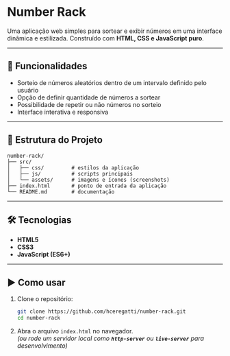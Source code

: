 # Number Rack

Uma aplicação web simples para sortear e exibir números em uma interface dinâmica e estilizada. Construído com **HTML, CSS e JavaScript puro**.

---

## 🚀 Funcionalidades

- Sorteio de números aleatórios dentro de um intervalo definido pelo usuário
- Opção de definir quantidade de números a sortear
- Possibilidade de repetir ou não números no sorteio
- Interface interativa e responsiva

---

## 📂 Estrutura do Projeto

```
number-rack/
├── src/
│   ├── css/         # estilos da aplicação
│   ├── js/          # scripts principais
│   └── assets/      # imagens e ícones (screenshots)
├── index.html       # ponto de entrada da aplicação
└── README.md        # documentação
```

---

## 🛠 Tecnologias

- **HTML5**
- **CSS3**
- **JavaScript (ES6+)**

---

## ▶️ Como usar

1. Clone o repositório:

   ```bash
   git clone https://github.com/hceregatti/number-rack.git
   cd number-rack
   ```

2. Abra o arquivo `index.html` no navegador.\
   *(ou rode um servidor local como **`http-server`** ou **`live-server`** para desenvolvimento)*

